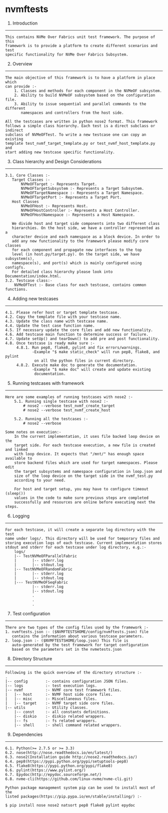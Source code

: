nvmftests
=========


1. Introduction
---------------

    This contains NVMe Over Fabrics unit test framework. The purpose of this
    framework is to provide a platform to create different scenarios and test
    specific functionality for NVMe Over Fabrics Subsystem.

2. Overview
-----------

    The main objective of this framework is to have a platform in place which
    can provide :-
        1. Classes and methods for each component in the NVMeOF subsystem.
        2. Ability to build NVMeOF subsystem based on the configuration file.
        3. Ability to issue sequential and parallel commands to the different
           namespaces and controllers from the host side.

    All the testcases are written in python nose2 format. This framework
    follows a simple class hierarchy. Each test is a direct subclass or indirect
    subclass of NVMeOFTest. To write a new testcase one can copy an existing
    template test_nvmf_target_template.py or test_nvmf_host_template.py and
    start adding new testcase specific functionality.

3. Class hierarchy and Design Considerations
--------------------------------------------

    3.1. Core Classes :-
       Target Classes :-
           NVMeOFTarget :- Represents Target.
           NVMeOFTargetSubsystem :- Represents a Target Subsystem.
           NVMeOFTargetNamespace :- Represents a Target Namespace.
           NVMeOFTargetPort :- Represents a Target Port.
       Host Classes
           NVMeOFHost :- Represents Host.
           NVMeOFHostController :- Represents a Host Controller.
           NVMeOFHostNamespace :- Represents a Host Namespace.

       We divide host and target side components into two different class
       hierarchies. On the host side, we have a controller represented as a
       character device and each namespace as a block device. In order to
       add any new functionality to the framework please modify core classes
       for each component and propagate new interfaces to the top
       level (in host.py/target.py). On the target side, we have subsystem(s),
       namespace(s), and port(s) which is mainly configured using configfs.
       For detailed class hierarchy please look into Documentation/index.html.
    3.2. Testcase class:-
        NVMeOFTest :- Base class for each testcase, contains common functions.

4. Adding new testcases
-----------------------

    4.1. Please refer host or target template testcase.
    4.2. Copy the template file with your testcase name.
    4.3. Update the class name with testcase name.
    4.4. Update the test case function name.
    4.5. If necessary update the core files and add new functionality.
    4.6. Add testcase main function to determine success or failure.
    4.7. Update setUp() and tearDown() to add pre and post functionality.
    4.8. Once testcase is ready make sure :-
         4.8.1. Run pep8, flake8, pylint and fix errors/warnings.
                -Example "$ make static_check" will run pep8, flake8, and pylint
                 on all the python files in current directory.
         4.8.2. Execute make doc to generate the documentation.
                -Example "$ make doc" will create and update existing
                 documentation.

5. Running testcases with framework
-----------------------------------

    Here are some examples of running testcases with nose2 :-
        5.1. Running single testcase with nose2 :-
            # nose2 --verbose test_nvmf_create_target
            # nose2 --verbose test_nvmf_create_host

        5.2. Running all the testcases :-
            # nose2 --verbose

    Some notes on execution:-
        In the current implementation, it uses file backed loop device on the
        target side. For each testcase execution, a new file is created and linked
        with loop device. It expects that "/mnt/" has enough space available to
        store backend files which are used for target namespaces. Please edit
        the target subsystems and namespace configuration in loop.json and
        size of the loop device on the target side in the nvmf_test.py
        according to your need.

        For host and target setup, you may have to configure timeout (sleep())
        values in the code to make sure previous steps are completed
        successfully and resources are online before executing next the steps.

6. Logging
----------

    For each testcase, it will create a separate log directory with the test
    name under logs/. This directory will be used for temporary files and
    storing execution logs of each testcase. Current implementation stores
    stdout and stderr for each testcase under log directory, e.g.:-
        logs/
        |-- TestNVMeOFParallelFabric
        |       |-- stderr.log
        |       |-- stdout.log
        |-- TestNVMeOFRandomFabric
        |       |-- stderr.log
        |       |-- stdout.log
        |--- TestNVMeOFSeqFabric
                |-- stderr.log
                |-- stdout.log
                .
                .
                .

7. Test configuration
---------------------

    There are two types of the config files used by the framework :-
    1. nvmftests.json :- ($NVMFTESTSHOME/config/nvmftests.json) file
       contains the information about various testcase parameters.
    2. loop.json :- ($NVMFTESTSHOME/loop.json) This file is
       auto-generated by the test framework for target configuration
       based on the parameters set in the nvmetests.json

8. Directory Structure
----------------------

    Following is the quick overview of the directory structure :-
    .
    |-- config        :- contains configuration JSON files.
    |-- logs          :- test execution logs.
    |-- nvmf          :- NVMF core test framework files.
    |   |-- host      :- NVMF host side ccore files.
    |   |-- misc      :- Miscellaneous files.
    |   |-- target    :- NVMF target side core files.
    |-- utils         :- Utility classes.
        |-- const     :- all constants definitions.
        |-- diskio    :- diskio related wrappers.
        |-- fs        :- fs related wrappers.
        |-- shell     :- shell command related wrappers.

9. Dependencies
----------------

    6.1. Python(>= 2.7.5 or >= 3.3)
    6.2. nose(http://nose.readthedocs.io/en/latest/)
    6.3. nose2(Installation guide http://nose2.readthedocs.io/)
    6.4. pep8(https://pypi.python.org/pypi/setuptools-pep8)
    6.5. flake8(https://pypi.python.org/pypi/flake8)
    6.6. pylint(https://www.pylint.org/)
    6.7. Epydoc(http://epydoc.sourceforge.net/)
    6.8. nvme-cli(https://github.com/linux-nvme/nvme-cli.git)

    Python package management system pip can be used to install most of the
    listed packages(https://pip.pypa.io/en/stable/installing/) :-

    $ pip install nose nose2 natsort pep8 flake8 pylint epydoc
